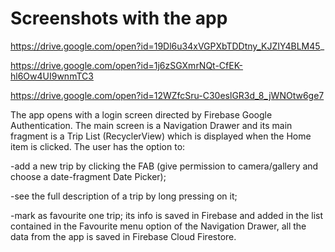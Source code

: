 # Screenshots with the app
https://drive.google.com/open?id=19Dl6u34xVGPXbTDDtny_KJZIY4BLM45_

https://drive.google.com/open?id=1j6zSGXmrNQt-CfEK-hl6Ow4UI9wnmTC3

https://drive.google.com/open?id=12WZfcSru-C30eslGR3d_8_jWNOtw6ge7

The app opens with a login screen directed by Firebase Google Authentication. 
The main screen is a Navigation Drawer and its main fragment is a Trip List (RecyclerView) which is displayed when the Home item is clicked. The user has the option to:

-add a new trip by clicking the FAB (give permission to camera/gallery and choose a date-fragment Date Picker);

-see the full description of a trip by long pressing on it;

-mark as favourite one trip; its info is saved in Firebase and added in the list contained in the Favourite menu option of the Navigation Drawer, all the data from the app is saved in Firebase Cloud Firestore.
